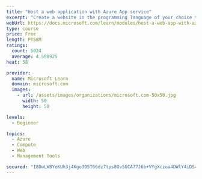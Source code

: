 ```yaml
---
title: "Host a web application with Azure App service"
excerpt: "Create a website in the programming language of your choice through the hosted web app platform in Azure App Service."
webUrl: https://docs.microsoft.com/learn/modules/host-a-web-app-with-azure-app-service/
type: course
price: Free
length: PT58M
ratings:
  count: 5024
  average: 4.598925
heat: 58

provider:
  name: Microsoft Learn
  domain: microsoft.com
  images:
    - url: /assets/images/organizations/microsoft.com-50x50.jpg
      width: 50
      height: 50

levels:
  - Beginner

topics:
  - Azure
  - Compute
  - Web
  - Management Tools

secured: "I8DwLW8YeKUh3j4Kgo3O5T66dz7tps8GvSGCA77J6b+VYgXczoa4DWlY4iDS4aiaVbzp1vFa0GwqNKCJofhtR5hBOJrXWHHGQsIFlZTaKmkCCdtlp6g+QAXsbC3dd+UrwCENKIKVTiX44P8RmJVCkUoHt2t8Kfpc+yZqV5TXLlTxJuRljV1CK6Wg+8AF1FI2NIoQ4OEvSL6gU925x7/tJQXnmHR8VcOtezb0ENlXNkHYzjEhS+F2jtpW1sPTwUYItSJZs/QF1XOR/nB5zhXYV/hYDiljozK/XAgBdhF2zYSQudUfl4Mb/jRG8C/A+dwaGowTZ/VJXXZXCrrIzm5fBbUsobZuy85+UaSF1+uR5Xl2/bfIuiHKODvnc5IDh0gZf6cS21fv3DpXvi8/9EELSyLxYddh9gDB57MJCdwvQgQ=;F7dSeci6Rj25Trr548IyIw=="
---
```



